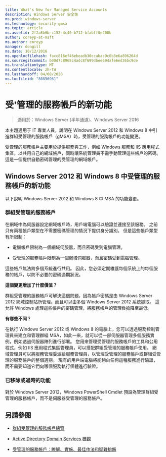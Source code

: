 ```yaml
---
title: What's New for Managed Service Accounts
description: Windows Server 安全性
ms.prod: windows-server
ms.technology: security-gmsa
ms.topic: article
ms.assetid: 2f2a8b6b-c152-4c40-b712-bfabff0e408b
author: coreyp-at-msft
ms.author: coreyp
manager: dongill
ms.date: 10/12/2016
ms.openlocfilehash: facc816ef46ebeadb30ccabac9c0b3e6a896264d
ms.sourcegitcommit: b00d7c8968c4adc8f699dbee694afe6ed36bc9de
ms.translationtype: MT
ms.contentlocale: zh-TW
ms.lasthandoff: 04/08/2020
ms.locfileid: "80856961"
---
```

# <a name="what39s-new-for-managed-service-accounts"></a>受&#39;管理的服務帳戶的新功能

>適用於：Windows Server (半年通道)、Windows Server 2016

本主題適用于 IT 專業人員，說明在 Windows Server 2012 和 Windows 8 中引進群組受管理的服務帳戶（gMSA）時，受管理的服務帳戶的功能變更。

受管理的服務帳戶主要用於提供服務與工作，例如 Windows 服務和 IIS 應用程式集區，以共用自己的網域帳戶，同時讓系統管理員不需手動管理這些帳戶的密碼。 這是一個提供自動密碼管理的受管理的網域帳戶。

## <a name="whats-new-for-managed-service-accounts-in-windows-server-2012-and-windows-8"></a><a name="versions"></a>Windows Server 2012 和 Windows 8 中受管理的服務帳戶的新功能
以下說明 Windows Server 2012 和 Windows 8 中 MSA 的功能變更。

### <a name="group-managed-service-accounts"></a>群組受管理的服務帳戶
在網域中為伺服器設定網域帳戶時，用戶端電腦可以驗證並連接至該服務。 之前只有兩種帳戶類型在不需要密碼管理的情況下提供身分識別。 但是這些帳戶類型有所限制：

-   電腦帳戶限制為一個網域伺服器，而且密碼受到電腦管理。

-   受管理的服務帳戶限制為一個網域伺服器，而且密碼受到電腦管理。

這些帳戶無法跨多個系統進行共用。 因此，您必須定期維護每個系統上的每個服務的帳戶，以防不必要的密碼過期狀況。

**這個變更增加了什麼價值？**

群組受管理的服務帳戶可解決這個問題，因為帳戶密碼是由 Windows Server 2012 網域控制站所管理，而且可以由多個 Windows Server 2012 系統抓取。 這允許 Windows 處理這些帳戶的密碼管理，將服務帳戶的管理負擔降至最低。

**有哪些不同？**

在執行 Windows Server 2012 或 Windows 8 的電腦上，您可以透過服務控制管理員來建立和管理群組 MSA，如此一來，就可以從一部伺服器管理多個服務實例，例如透過伺服器陣列進行部署。 您用來管理受管理的服務帳戶的工具和公用程式，例如 IIS 應用程式集區管理員，可以搭配群組受管理的服務帳戶使用。 網域管理員可以將服務管理委派給服務管理員，以管理受管理的服務帳戶或群組受管理的服務帳戶的整個週期。 現有的用戶端電腦將能夠向任何這種服務進行驗證，而不需要知道它們向哪個服務執行個體進行驗證。

### <a name="removed-or-deprecated-functionality"></a><a name="interoperability"></a>已移除或過時的功能
對於 Windows Server 2012，Windows PowerShell Cmdlet 預設為管理群組受管理的服務帳戶，而不是伺服器受管理的服務帳戶。

## <a name="see-also"></a>另請參閱

-   [群組受管理的服務帳戶總覽](group-managed-service-accounts-overview.md)

-   [Active Directory Domain Services 概觀](active-directory-domain-services-overview.md)

-   [受管理的服務帳戶：瞭解、實施、最佳作法和疑難排解](https://blogs.technet.com/b/askds/archive/20../managed-service-accounts-understanding-implementing-best-practices-and-troubleshooting.aspx)


